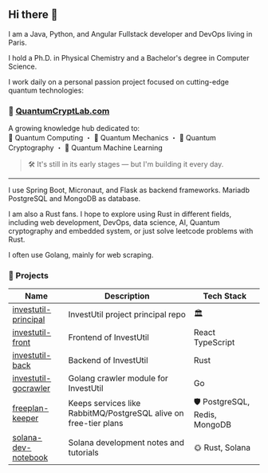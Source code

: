 ## Hi there 👋
I am a Java, Python, and Angular Fullstack developer and DevOps living in Paris. 

I hold a Ph.D. in Physical Chemistry and a Bachelor's degree in Computer Science.

I work daily on a personal passion project focused on cutting-edge quantum technologies:

### 🚀 [QuantumCryptLab.com](https://www.quantumcryptlab.com)  
A growing knowledge hub dedicated to:  
🧠 Quantum Computing ・ 🔬 Quantum Mechanics ・ 🔐 Quantum Cryptography ・ 🤖 Quantum Machine Learning  

> 🛠️ It's still in its early stages — but I'm building it every day.

---

I use Spring Boot, Micronaut, and Flask as backend frameworks.
Mariadb PostgreSQL and MongoDB as database.

I am also a Rust fans. I hope to explore using Rust in different fields, including web development, DevOps, data science, AI, Quantum cryptography and embedded system, or just solve leetcode problems with Rust.

I often use Golang, mainly for web scraping.

### 🔖 Projects

| Name | Description | Tech Stack |
|------|-------------|------------|
| [investutil-principal]([https://github.com/investutil/investutil-principal](https://github.com/investutil/investutil-principal)) | InvestUtil project principal repo | 🏛️ |
| [investutil-front](https://github.com/investutil/investutil-front) | Frontend of InvestUtil | React TypeScript |
| [investutil-back](https://github.com/investutil/investutil-back) | Backend of InvestUtil | Rust |
| [investutil-gocrawler](https://github.com/investutil/investutil-gocrawler) | Golang crawler module for InvestUtil | Go |
| [freeplan-keeper](https://github.com/xudongzhaodev/freeplan-keeper) | Keeps services like RabbitMQ/PostgreSQL alive on free-tier plans | 🛡️ PostgreSQL, Redis, MongoDB |
| [solana-dev-notebook](https://github.com/quantumcryptlab/solana-dev-notebook) | Solana development notes and tutorials | 🌞 Rust, Solana |


<!--
**xudongzhaodev/xudongzhaodev** is a ✨ _special_ ✨ repository because its `README.md` (this file) appears on your GitHub profile.

Here are some ideas to get you started:

- 🔭 I’m currently working on ...
- 🌱 I’m currently learning ...
- 👯 I’m looking to collaborate on ...
- 🤔 I’m looking for help with ...
- 💬 Ask me about ...
- 📫 How to reach me: ...
- 😄 Pronouns: ...
- ⚡ Fun fact: ...
-->
